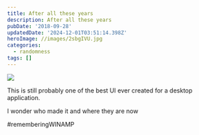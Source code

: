 ```yaml
---
title: After all these years
description: After all these years
pubDate: '2018-09-28'
updatedDate: '2024-12-01T03:51:14.398Z'
heroImage: //images/2sbgIVU.jpg
categories:
  - randomness
tags: []
---
```


[![](/blog/images/2sbgIVU.jpg)](https://i.imgur.com/2sbgIVU.jpg)

This is still probably one of the best UI ever created for a desktop application.

I wonder who made it and where they are now

#rememberingWINAMP
